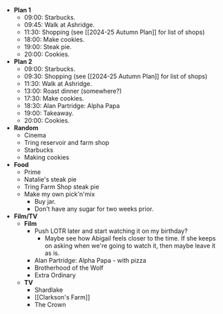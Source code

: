 - **Plan 1**
	- 09:00: Starbucks.
	- 09:45: Walk at Ashridge.
	- 11:30: Shopping (see [[2024-25 Autumn Plan]] for list of shops)
	- 18:00: Make cookies.
	- 19:00: Steak pie.
	- 20:00: Cookies.
- **Plan 2**
	- 09:00: Starbucks.
	- 09:30: Shopping (see [[2024-25 Autumn Plan]] for list of shops)
	- 11:30: Walk at Ashridge.
	- 13:00: Roast dinner (somewhere?)
	- 17:30: Make cookies.
	- 18:30: Alan Partridge: Alpha Papa
	- 19:00: Takeaway.
	- 20:00: Cookies.
- **Random**
	- Cinema
	- Tring reservoir and farm shop
	- Starbucks
	- Making cookies
- **Food**
	- Prime
	- Natalie's steak pie
	- Tring Farm Shop steak pie
	- Make my own pick'n'mix
		- Buy jar.
		- Don't have any sugar for two weeks prior.
- **Film/TV**
	- **Film**
		- Push LOTR later and start watching it on my birthday?
			- Maybe see how Abigail feels closer to the time. If she keeps on asking when we're going to watch it, then maybe leave it as is.
		- Alan Partridge: Alpha Papa - with pizza
		- Brotherhood of the Wolf
		- Extra Ordinary
	- **TV**
		- Shardlake
		- [[Clarkson's Farm]]
		- The Crown